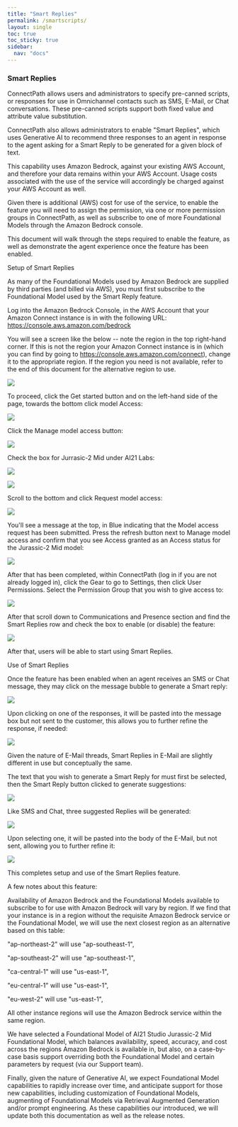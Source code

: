 ```yaml
---
title: "Smart Replies"
permalink: /smartscripts/
layout: single
toc: true
toc_sticky: true
sidebar:
  nav: "docs"
---
```


### Smart Replies

ConnectPath allows users and administrators to specify pre-canned
scripts, or responses for use in Omnichannel contacts such as SMS,
E-Mail, or Chat conversations. These pre-canned scripts support both
fixed value and attribute value substitution.

ConnectPath also allows administrators to enable "Smart Replies", which
uses Generative AI to recommend three responses to an agent in response
to the agent asking for a Smart Reply to be generated for a given block
of text.

This capability uses Amazon Bedrock, against your existing AWS Account,
and therefore your data remains within your AWS Account. Usage costs
associated with the use of the service will accordingly be charged
against your AWS Account as well.

Given there is additional (AWS) cost for use of the service, to enable
the feature you will need to assign the permission, via one or more
permission groups in ConnectPath, as well as subscribe to one of more
Foundational Models through the Amazon Bedrock console.

This document will walk through the steps required to enable the
feature, as well as demonstrate the agent experience once the feature
has been enabled.

Setup of Smart Replies

As many of the Foundational Models used by Amazon Bedrock are supplied
by third parties (and billed via AWS), you must first subscribe to the
Foundational Model used by the Smart Reply feature.

Log into the Amazon Bedrock Console, in the AWS Account that your Amazon
Connect instance is in with the following URL:
<https://console.aws.amazon.com/bedrock>

You will see a screen like the below -- note the region in the top
right-hand corner. If this is not the region your Amazon Connect
instance is in (which you can find by going to
<https://console.aws.amazon.com/connect>), change it to the appropriate
region. If the region you need is not available, refer to the end of
this document for the alternative region to use.

![](./smartscripts/media/image1.png)

To proceed, click the Get started button and on the left-hand side of
the page, towards the bottom click model Access:

![](./smartscripts/media/image2.png)

Click the Manage model access button:

![](./smartscripts/media/image3.png)

Check the box for Jurrasic-2 Mid under AI21 Labs:

![](./smartscripts/media/image4.png)

![](./smartscripts/media/image5.png)

Scroll to the bottom and click Request model access:

![](./smartscripts/media/image6.png)

You'll see a message at the top, in Blue indicating that the Model
access request has been submitted. Press the refresh button next to
Manage model access and confirm that you see Access granted as an Access
status for the Jurassic-2 Mid model:

![](./smartscripts/media/image7.png)

After that has been completed, within ConnectPath (log in if you are not
already logged in), click the Gear to go to Settings, then click User
Permissions. Select the Permission Group that you wish to give access
to:

![](./smartscripts/media/image8.png)

After that scroll down to Communications and Presence section and find
the Smart Replies row and check the box to enable (or disable) the
feature:

![](./smartscripts/media/image9.png)

After that, users will be able to start using Smart Replies.

Use of Smart Replies

Once the feature has been enabled when an agent receives an SMS or Chat
message, they may click on the message bubble to generate a Smart reply:

![](./smartscripts/media/image10.png)

Upon clicking on one of the responses, it will be pasted into the
message box but not sent to the customer, this allows you to further
refine the response, if needed:

![](./smartscripts/media/image11.png)

Given the nature of E-Mail threads, Smart Replies in E-Mail are slightly
different in use but conceptually the same.

The text that you wish to generate a Smart Reply for must first be
selected, then the Smart Reply button clicked to generate suggestions:

![](./smartscripts/media/image12.png)

Like SMS and Chat, three suggested Replies will be generated:

![](./smartscripts/media/image13.png)

Upon selecting one, it will be pasted into the body of the E-Mail, but
not sent, allowing you to further refine it:

![](./smartscripts/media/image14.png)

This completes setup and use of the Smart Replies feature.

A few notes about this feature:

Availability of Amazon Bedrock and the Foundational Models available to
subscribe to for use with Amazon Bedrock will vary by region. If we find
that your instance is in a region without the requisite Amazon Bedrock
service or the Foundational Model, we will use the next closest region
as an alternative based on this table:

\"ap-northeast-2\" will use \"ap-southeast-1\",

\"ap-southeast-2\" will use \"ap-southeast-1\",

\"ca-central-1\" will use \"us-east-1\",

\"eu-central-1\" will use \"us-east-1\",

\"eu-west-2\" will use \"us-east-1\",

All other instance regions will use the Amazon Bedrock service within
the same region.

We have selected a Foundational Model of AI21 Studio Jurassic-2 Mid
Foundational Model, which balances availability, speed, accuracy, and
cost across the regions Amazon Bedrock is available in, but also, on a
case-by-case basis support overriding both the Foundational Model and
certain parameters by request (via our Support team).

Finally, given the nature of Generative AI, we expect Foundational Model
capabilities to rapidly increase over time, and anticipate support for
those new capabilities, including customization of Foundational Models,
augmenting of Foundational Models via Retrieval Augmented Generation
and/or prompt engineering. As these capabilities our introduced, we will
update both this documentation as well as the release notes.
